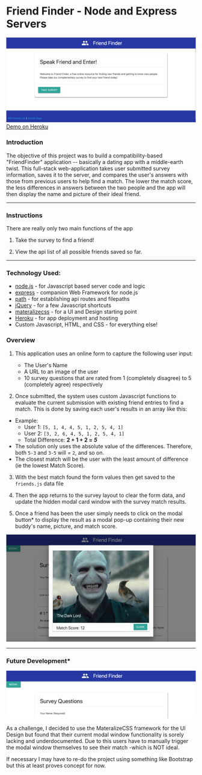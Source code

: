 # Friend Finder - Node and Express Servers

![friendfinder](ffinder1.png)
[Demo on Heroku](https://damp-headland-89517.herokuapp.com/)

### Introduction

The objective of this project was to build a compatibility-based "FriendFinder" application -- basically a dating app with a middle-earth twist. This full-stack web-application takes user submitted survey information, saves it to the server, and compares the user's answers with those from previous users to help find a match. The lower the match score, the less differences in answers between the two people and the app will then display the name and picture of their ideal friend.

- - -

### Instructions

There are really only two main functions of the app

1. Take the survey to find a friend!

2. View the api list of all possible friends saved so far.

- - -

### Technology Used:

  * [node.js](https://nodejs.org/en/) - for Javascript based server code and logic
  * [express](https://expressjs.com/) - companion Web Framework for node.js
  * [path](https://nodejs.org/api/path.html) - for establishing api routes and filepaths
  * [jQuery](https://jquery.com/) - for a few Javascript shortcuts
  * [materalizecss](https://materializecss.com/) - for a UI and Design starting point
  * [Heroku](https://www.heroku.com/) - for app deployment and hosting
  * Custom Javascript, HTML, and CSS - for everything else!

### Overview

1. This application uses an online form to capture the following user input:

    * The User's Name
    * A URL to an image of the user
    * 10 survey questions that are rated from 1 (completely disagree) to 5 (completely agree) respectively

2. Once submitted, the system uses custom Javascript functions to evaluate the current submission with existing friend entries to find a match. This is done by saving each user's results in an array like this:
  * Example:
       * User 1: `[5, 1, 4, 4, 5, 1, 2, 5, 4, 1]`
       * User 2: `[3, 2, 6, 4, 5, 1, 2, 5, 4, 1]`
       * Total Difference: **2 + 1 + 2 =** **_5_**
   * The solution only uses the absolute value of the differences. Therefore, both `5-3` and `3-5` will = `2`, and so on.
   * The closest match will be the user with the least amount of difference (ie the lowest Match Score).

3. With the best match found the form values then get saved to the `friends.js` data file

4. Then the app returns to the survey layout to clear the form data, and update the hidden modal card window with the survey match results.

5. Once a friend has been the user simply needs to click on the modal button* to display the result as a modal pop-up containing their new buddy's name, picture, and match score.

![friendfinder](ffinder2.png)

- - -

### Future Development*
![friendfinder](ffinder3.png)

As a challenge, I decided to use the MateralizeCSS framework for the UI Design but found that their current modal window functionality is sorely lacking and underdocumented. Due to this users have to manually trigger the modal window themselves to see their match -which is NOT ideal.

If necessary I may have to re-do the project using something like Bootstrap but this at least proves concept for now.

